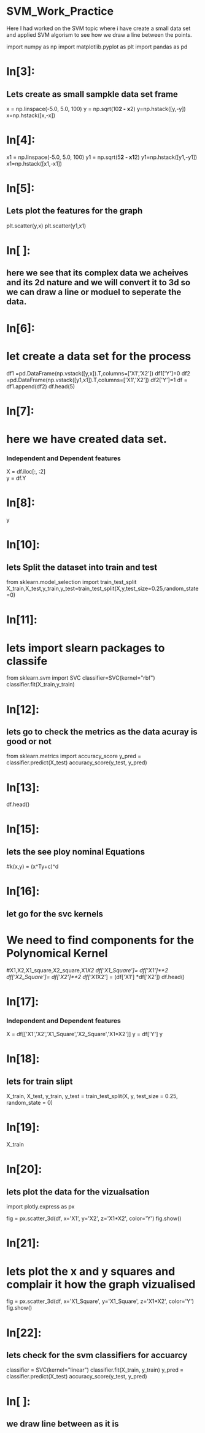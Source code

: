 # SVM_Work_Practice
Here I had worked on the  SVM topic where i have create a small data set and applied SVM algorism to see how we draw a line between the points.


import numpy as np
import matplotlib.pyplot as plt
import pandas as pd


# In[3]:


## Lets create as small sampkle data set  frame

x = np.linspace(-5.0, 5.0, 100)
y = np.sqrt(10**2 - x**2)
y=np.hstack([y,-y])
x=np.hstack([x,-x])


# In[4]:


x1 = np.linspace(-5.0, 5.0, 100)
y1 = np.sqrt(5**2 - x1**2)
y1=np.hstack([y1,-y1])
x1=np.hstack([x1,-x1])


# In[5]:


## Lets plot the features for the graph

plt.scatter(y,x)
plt.scatter(y1,x1)


# In[ ]:


## here we see that its complex data we acheives and its 2d nature and we will convert it to 3d so we can draw a line or moduel to seperate the data.


# In[6]:


# let create a data set for the process 


df1 =pd.DataFrame(np.vstack([y,x]).T,columns=['X1','X2'])
df1['Y']=0
df2 =pd.DataFrame(np.vstack([y1,x1]).T,columns=['X1','X2'])
df2['Y']=1
df = df1.append(df2)
df.head(5)


# In[7]:


# here we have created data set.

### Independent and Dependent features
X = df.iloc[:, :2]  
y = df.Y


# In[8]:


y


# In[10]:


##  lets Split the dataset into train and test
from sklearn.model_selection import train_test_split
X_train,X_test,y_train,y_test=train_test_split(X,y,test_size=0.25,random_state=0)


# In[11]:


# lets import slearn packages to classife
from sklearn.svm import SVC
classifier=SVC(kernel="rbf")
classifier.fit(X_train,y_train)


# In[12]:


## lets go to check the metrics as the data acuray is good or not

from sklearn.metrics import accuracy_score
y_pred = classifier.predict(X_test)
accuracy_score(y_test, y_pred)


# In[13]:


df.head()


# In[15]:


## lets the see ploy nominal Equations

#k(x,y) = (x^Ty+c)^d


# In[16]:


## let go for the svc kernels
# We need to find components for the Polynomical Kernel
#X1,X2,X1_square,X2_square,X1*X2
df['X1_Square']= df['X1']**2
df['X2_Square']= df['X2']**2
df['X1*X2'] = (df['X1'] *df['X2'])
df.head()


# In[17]:


### Independent and Dependent features
X = df[['X1','X2','X1_Square','X2_Square','X1*X2']]
y = df['Y']
y


# In[18]:


## lets for train slipt

X_train, X_test, y_train, y_test = train_test_split(X, y, 
                                                    test_size = 0.25, 
                                                    random_state = 0)


# In[19]:


X_train


# In[20]:


## lets plot the data for the vizualsation

import plotly.express as px

fig = px.scatter_3d(df, x='X1', y='X2', z='X1*X2',
              color='Y')
fig.show()


# In[21]:


# lets plot the x and y squares and complair it how the graph vizualised

fig = px.scatter_3d(df, x='X1_Square', y='X1_Square', z='X1*X2',
              color='Y')
fig.show()


# In[22]:


## lets check for the svm classifiers for accuarcy


classifier = SVC(kernel="linear")
classifier.fit(X_train, y_train)
y_pred = classifier.predict(X_test)
accuracy_score(y_test, y_pred)


# In[ ]:


## we draw line between as it is 

